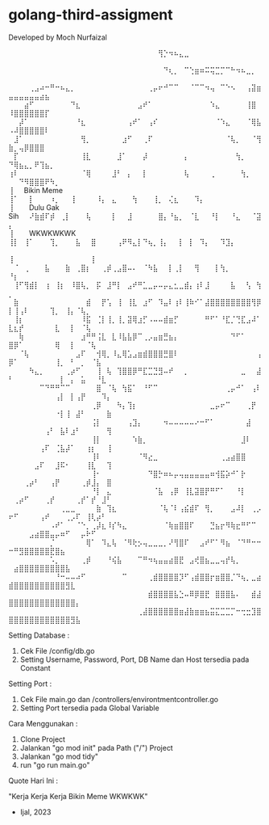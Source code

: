 # golang-third-assigment

Developed by Moch Nurfaizal

⠀⠀⠀⠀⠀⠀⠀⠀⠀⠀⠀⠀⠀⠀⠀⠀⠀⠀⠀⠀⠀⠀⠀⠀⠀⠀⠀⠀⠀⢻⡑⠲⠦⣄⣀⠀⠀⠀⠀⠀⠀⠀⠀⠀⠀⠀⠀⠀⠀⠀⠀⠀⠀⠀⠀⠀⠀⠀⠀⠀⠀⠀⠀⠀⠀⠀⠀⠀⠀
⠀⠀⠀⠀⠀⠀⠀⠀⠀⠀⠀⠀⠀⠀⠀⠀⠀⠀⠀⠀⠀⠀⠀⠀⠀⠀⠀⠀⠀⠀⠙⢆⡀⠀⠉⢑⣶⠶⠭⢭⣉⡉⠉⠓⠲⠦⣀⡀⠀⠀⠀⠀⠀⠀⠀⠀⠀⠀⠀⠀⠀⠀⠀⠀⠀⠀⠀⠀⠀
⠀⠀⠀⠀⢀⣠⠴⠒⠛⠒⠦⣄⡀⠀⠀⠀⠀⠀⠀⠀⠀⠀⠀⠀⠀⠀⠀⢀⡤⠖⠚⠉⠉⠀⠀⠈⠉⠉⠲⢤⠀⠉⠑⠢⠀⠀⢠⣽⣶⣤⣤⣤⣤⣤⣤⣴⣦⠀⠀⠀⠀⠀⠀⠀⠀⠀⠀⠀⠀
⠀⠀⠀⣴⠋⠀⠀⠀⠀⠀⠀⠀⠙⣆⠀⠀⠀⠀⠀⠀⠀⠀⠀⠀⠀⣠⠞⠁⠀⠀⠀⠀⠀⠀⠀⠀⠀⠀⠀⠱⣄⠀⠀⠀⠀⠀⢸⣿⠀⠸⣿⣿⣿⣿⣿⣿⡏⠀⠀⠀⠀⠀⠀⠀⠀⠀⠀⠀⠀
⠀⠀⡼⠁⠀⠀⠀⠀⠀⠀⠀⠀⠀⠘⣆⠀⠀⠀⠀⠀⠀⠀⠀⢠⠞⠁⠀⢠⠎⠀⠀⠀⠀⠀⠀⠀⠀⠀⠀⠀⠈⠱⣄⠀⠀⠀⠈⢿⣧⠠⠼⣿⣿⣿⣿⣿⠇⠀⠀⠀⠀⠀⠀⠀⠀⠀⠀⠀⠀
⠀⣸⠁⠀⠀⠀⠀⠀⠀⠀⠀⠀⠀⠀⢻⡀⠀⠀⠀⠀⠀⠀⣰⠋⠀⠀⢀⠏⠀⠀⠀⠀⠀⠀⠀⠀⠀⠀⠀⠀⠀⠀⠈⢧⡀⠀⠀⠈⢻⣷⡀⢤⡿⣿⣿⣿⠀⠀⠀⠀⠀⠀⠀⠀⠀⠀⠀⠀⠀
⠀⡏⠀⠀⠀⠀⠀⠀⠀⠀⠀⠀⠀⠀⢸⣇⠀⠀⠀⠀⠀⣸⠁⠀⠀⠀⡼⠀⠀⠀⠀⠀⠀⠀⡄⠀⠀⠀⠀⠀⠀⠀⠀⠀⢳⡀⠀⠀⠀⠙⢿⣦⣄⡀⠟⢹⣦⡀⠀⠀⠀⠀⠀⠀⠀⠀⠀⠀⠀
⢰⠇⠀⠀⠀⠀⠀⠀⠀⠀⠀⠀⠀⠀⠈⢿⠀⠀⠀⠀⣸⠃⠀⡄⠀⠀⡇⠀⠀⠀⠀⠀⠀⠀⢧⠀⠀⠀⠀⢀⠀⠀⠀⠀⠀⢳⡀⠀⠀⠀⠀⠙⠻⣿⣿⣿⠟⠳⡀⠀⠀⠀⠀⠀⠀⠀⠀⠀⠀<br/>
⢸⠀⠀Bikin Meme⠀⠀⠀⠀  ⢸⠁⠀⠀⡇⠀⠀⠀⠰⡀⠀⠀⢸⠀⠀⠀⠀⠸⡄⠀⣄⠀⠀⠀⢳⠀⠀⠀⢸⡀⠀⢌⣆⠀⠀⠀⠹⡄⠀⠀⠀⠀⠀⠀⠀⠀⠀<br/>
⢸⠀⠀⠀Dulu Gak Sih⠀⠀⠜⣷⣾⠏⡾⠀⢀⡇⠀⠀⠀⢧⠀⠀⠀⠀⡇⠀⠀⣸⠀⠀⠀⠀⠀⣿⡄⠘⣦⡀⠀⠈⣇⠀⠀⠘⡇⠀⠀⠘⣄⠀⠀⠈⣽⡄⠀⠀⠀⠀⠀⠀⠀⠀<br/>
⢸⠀⠀⠀WKWKWKWK     ⢸⡇⠀⢸⠁⠀⠀⠀⢹⡀⠀⠀⠀⣧⠀⠀⣿⠀⠀⠀⠀⢠⠟⠻⣄⡇⠙⢦⡀⢸⡄⠀⠀⡇⠀⡇⠀⠹⡄⠀⠀⠹⣹⡄⠀⠀⠀⠀⠀⠀⠀<br/>
⢸⠀⠀⠀⠀⠀⠀⠀⠀⠀⠀⠀⠀        ⠀⠀    ⢸⠀  ⠀⠈⠀⢀⠀⠀⠀⣧⠀⠀⠀⣷⠀⢀⣿⡆⠀⠀⢀⡾⢀⣠⣿⠤⠄⠀⠈⠳⣧⠀⠀⡇⢀⡇⠀⠀⢻⠀⠀⠀⡇⢳⡀⠀⠀⠀⠀⠀⠀<br/>
⠘⡆⠀⠀⠀⠀⠀⠀⠀⠀⠀⠀⠀           ⠀ ⠀⢸⠋⢻⣾⡇⠀⢰⠀⢸⡆⠀⠸⣿⢧⡀⠀⡯⠀⣸⠛⡇⠀⣠⠞⠛⣁⣀⡤⠤⡤⣄⣂⣀⣾⡄⢰⠇⣸⠀⠀⠀⠀⣧⠀⠀⢣⠀⢳⡀⠀⠀⠀⠀⠀
⠀⣷⠀⠀⠀⠀⠀⠀⠀⠀⠀⠀⠀⠀⠀⣾⠀⠀⡟⢡⠀⢸⠀⢸⣇⠀⣰⠋⠀⠹⣤⠇⢰⠇⢸⠷⠊⠁⣼⣿⣿⣿⣿⣿⣿⣿⣿⢻⡿⡇⢸⢠⠇⠀⠀⠀⠀⢹⡀⠀⢸⡄⠈⢧⡀⠀⠀⠀⠀
⠀⢸⡆⠀⠀⠀⠀⠀⠀⠀⠀⠀⠀⠀⠸⣯⠀⢈⡇⢸⡀⢸⡀⣽⢿⣰⡋⠠⠤⠤⣾⣶⡋⠀⠀⠀⠀⠀⠛⠋⠁⠘⣏⡈⢙⣏⣠⠼⠁⣇⣆⡞⠀⠀⠀⠀⠀⠀⣇⠀⠀⡇⠀⠈⢧⠀⠀⠀⠀
⠀⠀⢷⠀⠀⠀⠀⠀⠀⠀⠀⠀⠀⠀⣰⠛⠛⢨⣇⠀⣇⠸⣧⣧⡿⠉⢀⡠⣤⣶⣛⣦⡄⠀⠀⠀⠀⠀⠀⠀⠀⠀⠀⠙⠋⠁⠀⠀⠀⣿⡿⠁⠀⠀⠀⠀⠀⠀⢿⠀⠀⡇⠀⠀⠈⢧⠀⠀⠀
⠀⠀⠈⢧⠀⠀⠀⠀⠀⠀⠀⠀⠀⣠⠏⠀⠀⢺⢿⡀⠸⣄⢿⣡⣠⣶⣾⣿⣿⣿⣛⣿⠇⠀⠀⠀⠀⠀⠀⠀⠀⠀⠀⠀⠀⠀⠀⠀⢠⡿⠁⠀⠀⠀⠀⠀⠀⠀⢸⡀⠀⠃⠀⡀⠀⠈⣧⠀⠀
⠀⠀⠀⠀⠳⣄⡀⠀⠀⠀⠀⢀⡴⠋⠀⠀⠀⢸⠀⢧⠀⢹⣿⣿⡿⠛⣏⣉⣙⣻⠤⠞⠀⠀⡀⠀⠀⠀⠀⠀⠀⠀⠀⠀⠀⣀⠀⠀⣼⠃⠀⠀⠀⠀⠀⠀⠀⠀⠀⡇⠀⡄⠀⣥⠀⠀⠘⣇⠀
⠀⠀⠀⠀⠀⠀⠉⠙⠛⠛⠉⠉⠀⠀⠀⠀⠀⣿⠀⠈⢧⠀⢳⣯⠁⠀⠘⠋⠉⠀⠀⠀⠀⠀⠀⠀⠀⠀⠀⠀⠀⠀⢀⡤⠚⠁⠀⢠⠇⠀⠀⠀⠀⠀⠀⠀⠀⠀⢠⡇⠀⡇⢠⡟⠀⠀⠀⠹⡄
⠀⠀⠀⠀⠀⠀⠀⠀⠀⠀⠀⠀⠀⠀⠀⠀⢀⡿⠀⠀⠀⠳⡄⢹⡆⠀⠀⠀⠀⠀⠀⠀⠀⠀⠀⠀⠀⠀⠀⣀⡤⠖⠉⠀⠀⠀⢀⡟⠀⠀⠀⠀⠀⠀⠀⠀⠀⠀⠐⡇⢸⠀⣼⠃⠀⠀⠀⠀⣷
⠀⠀⠀⠀⠀⠀⠀⠀⠀⠀⠀⠀⠀⠀⠀⠀⢨⡇⠀⠀⠀⠀⠀⢠⣹⡄⠀⠀⠀⠀⠲⠤⠤⠤⠤⠤⠔⠒⠋⠁⠀⠀⠀⠀⠀⠀⣼⠀⠀⠀⠀⠀⠀⠀⠀⠀⢠⠃⠀⣧⠇⣰⠃⠀⠀⠀⠀⠀⢻
⠀⠀⠀⠀⠀⠀⠀⠀⠀⠀⠀⠀⠀⠀⠀⠀⢸⡇⠀⠀⠀⠀⠀⠀⠱⣷⡀⠀⠀⠀⠀⠀⠀⠀⠀⠀⠀⠀⠀⠀⠀⠀⠀⠀⠀⣸⠇⠀⠀⠀⠀⠀⠀⠀⠀⢠⠏⠀⢈⣧⡼⠁⠀⠀⢰⡆⠀⠀⢸
⠀⠀⠀⠀⠀⠀⠀⠀⠀⠀⠀⠀⠀⠀⠀⠀⢸⠇⠀⠀⠀⠀⠀⠀⠀⠈⠻⣔⣀⠀⠀⠀⠀⠀⠀⠀⠀⠀⠀⠀⠀⢀⣠⣴⣿⣿⠀⠀⠀⠀⠀⠀⠀⠀⣠⠏⠀⠀⣸⠯⠂⠀⠀⠀⢸⣇⠀⠀⢹
⠀⠀⠀⠀⠀⠀⠀⠀⠀⠀⠀⠀⠀⠀⠀⠀⢸⠂⠀⠀⠀⠀⠀⠀⠀⠀⠀⠙⣿⡓⠶⠦⡤⢤⣤⣤⣤⣤⣤⠶⢺⣯⡵⠚⠁⡗⠀⠀⠀⠀⠀⠀⢀⡴⠃⠀⠀⢠⡟⠀⠀⠀⠀⢀⡾⣸⡄⠀⣿
⠀⠀⠀⠀⠀⠀⠀⠀⠀⠀⠀⠀⠀⠀⠀⠀⠘⡇⠀⣄⠀⠀⠀⠀⠀⠀⠀⠀⠈⣧⠀⢠⡿⠀⢸⣇⣽⣿⡟⠛⠋⠁⠀⠀⠘⡇⠀⠀⠀⠀⢀⡴⠋⠀⠀⠀⢀⡞⠀⠀⠀⠀⢀⡞⠁⡞⠀⣸⠃
⠀⠀⠀⠀⠀⠀⠀⠀⠀⠀⢀⣀⣀⠀⠀⠀⠀⣷⠀⢹⣆⠀⠀⠀⠀⠀⠀⠀⠀⠈⢧⠈⠇⢠⣮⣾⠏⠀⢻⡀⠀⠀⠀⣠⠼⡇⠀⢀⡠⠖⠋⠀⠀⠀⠀⢠⠞⠀⠀⠀⢀⡠⠏⠀⢸⢇⡴⠃⠀
⠀⠀⠀⠀⠀⠀⠀⠀⠠⠞⠁⠀⠀⠈⠑⡀⢀⡼⣆⠸⡎⠳⣄⠀⠀⠀⠀⠀⠀⠀⠈⢷⣶⣿⣿⠏⠀⠀⠀⣙⣦⡖⠻⢷⣖⠛⠋⠉⠀⠀⠀⠀⠀⣠⣴⣿⣿⣤⡤⠶⠋⠀⠀⡤⠗⠋⠀⠀⠀
⠀⠀⠀⠀⠀⠀⠀⠀⡈⠀⠀⠀⠀⠀⠀⢿⠁⠀⠹⣄⢧⠀⠈⠻⢗⡢⢤⣀⣀⣀⡀⠜⢻⣿⠏⠀⠀⣠⠞⠋⠁⠻⣦⠀⠈⠙⠛⠒⠒⠒⠛⣻⣿⣿⣿⣿⣿⣟⣿⣦⠀⠀⠀⠀⠀⠀⠀⠀⠀
⠀⠀⠀⠀⠀⠀⠀⠀⠡⡀⠀⠀⠀⠀⢀⡾⠀⠀⠀⠘⢮⣧⠀⠀⠀⠉⠛⠲⢦⣤⣤⣴⣿⣟⠀⣠⢞⣿⣦⣀⣀⢤⡞⢧⡀⠀⠀⠀⠀⠀⣴⣿⣿⣿⣿⣿⣿⣿⣿⣿⣧⠀⠀⠀⠀⠀⠀⠀⠀
⠀⠀⠀⠀⠀⠀⠀⠀⠀⠘⠒⠤⠤⠴⠋⠀⠀⠀⠀⠀⠀⠀⠉⠀⠀⠀⠀⢀⣾⣿⣿⣿⣿⡹⠋⢠⣾⣿⣿⡖⣶⣿⣿⡈⠙⢦⡀⣀⣴⣾⣿⣿⣿⣿⣿⣿⣿⣿⣿⣿⣻⣇⠀⠀⠀⠀⠀⠀⠀
⠀⠀⠀⠀⠀⠀⠀⠀⠀⠀⠀⠀⠀⠀⠀⠀⠀⠀⠀⠀⠀⠀⠀⠀⠀⠀⠀⣾⣿⣿⣿⣿⣧⣑⠤⠿⡿⣿⣟⠀⣿⣿⣿⣧⠄⠀⠀⣾⣼⣿⣿⣿⣿⣿⣿⣿⣿⣿⣿⣿⣿⣿⡄⠀⠀⠀⠀⠀⠀
⠀⠀⠀⠀⠀⠀⠀⠀⠀⠀⠀⠀⠀⠀⠀⠀⠀⠀⠀⠀⠀⠀⠀⠀⠀⢀⣼⣿⣿⣿⣿⣿⣿⣶⣼⣷⣶⣶⣦⣭⣍⣉⣉⡉⠒⢒⣒⣹⣿⣿⣿⣿⣿⣿⣿⣿⣿⣿⣿⣿⣿⣻⣧⠀⠀⠀⠀⠀⠀

Setting Database :
1. Cek File /config/db.go
2. Setting Username, Password, Port, DB Name dan Host tersedia pada Constant

Setting Port :
1. Cek File main.go dan /controllers/environtmentcontroller.go
2. Setting Port tersedia pada Global Variable

Cara Menggunakan :
1. Clone Project
2. Jalankan "go mod init" pada Path ("/") Project
3. Jalankan "go mod tidy"
4. run "go run main.go"

Quote Hari Ini : 

"Kerja Kerja Kerja Bikin Meme WKWKWK"
- Ijal, 2023

